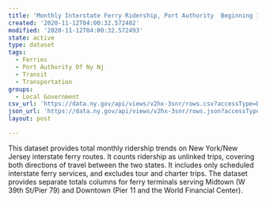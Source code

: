 ```yaml
---
title: 'Monthly Interstate Ferry Ridership, Port Authority  Beginning 1998'
created: '2020-11-12T04:00:32.572482'
modified: '2020-11-12T04:00:32.572493'
state: active
type: dataset
tags:
  - Ferries
  - Port Authority Of Ny Nj
  - Transit
  - Transportation
groups:
  - Local Government
csv_url: 'https://data.ny.gov/api/views/v2hx-3snr/rows.csv?accessType=DOWNLOAD'
json_url: 'https://data.ny.gov/api/views/v2hx-3snr/rows.json?accessType=DOWNLOAD'
layout: post

---
```

This dataset provides total monthly ridership trends on New York/New Jersey interstate ferry routes.   It counts ridership as unlinked trips, covering both directions of travel between the two states.  It includes only scheduled interstate ferry services, and excludes tour and charter trips.   The dataset provides separate totals columns for ferry terminals serving Midtown (W 39th St/Pier 79) and Downtown (Pier 11 and the World Financial Center).
